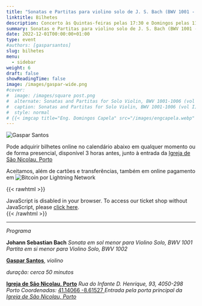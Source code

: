```yaml
---
title: "Sonatas e Partitas para violino solo de J. S. Bach (BWV 1001 - 1002)"
linktitle: Bilhetes
description: Concerto às Quintas-feiras pelas 17:30 e Domingos pelas 11:30 na Igreja de São Nicolau, Porto, Portugal
summary: Sonatas e Partitas para violino solo de J. S. Bach (BWV 1001 - 1002), Gaspar Santos, violino, na Igreja de São Nicolau, Porto
date: 2022-12-01T00:00:00+01:00
type: event
#authors: [gasparsantos]
slug: bilhetes
menu:
  - sidebar
weight: 6
draft: false
showReadingTime: false
image: /images/gaspar-wide.png
#cover:
#  image: /images/square post.png
#  alternate: Sonatas and Partitas for Solo Violin, BWV 1001-1006 (vol I) a
#  caption: Sonatas and Partitas for Solo Violin, BWV 1001-1006 (vol I)
#  style: normal
# {{< imgcap title="Eng. Domingos Capela" src="/images/engcapela.webp" >}}
---
```


![Gaspar Santos](/images/gaspar-wide.png)

Pode adquirir bilhetes online no calendário abaixo em qualquer momento ou de forma presencial, disponível 3 horas antes, junto à entrada da [Igreja de São Nicolau, Porto](https://pt.wikipedia.org/wiki/Igreja_de_S%C3%A3o_Nicolau_(Porto) "Wikipedia page")

Aceitamos, além de cartões e transferências, também em online pagamento em ![Bitcoin por Lightning Network](/images/bitcoinsmall.png)

{{< rawhtml >}}
<link rel="stylesheet" type="text/css" href="https://pretix.eu/gfs/bach2022/widget/v1.css">
<script type="text/javascript" src="https://pretix.eu/widget/v1.pt-pt.js" async></script>

<pretix-widget event="https://pretix.eu/gfs/bach2022/"></pretix-widget>
<noscript>
   <div class="pretix-widget">
        <div class="pretix-widget-info-message">
            JavaScript is disabled in your browser. To access our ticket shop without JavaScript, please <a target="_blank" rel="noopener" href="https://pretix.eu/gfs/bach2022/">click here</a>.
        </div>
    </div>
</noscript>
{{< /rawhtml >}}

---

*Programa*

**Johann Sebastian Bach**
*Sonata em sol menor para Violino Solo, BWV 1001*
*Partita em si menor para Violino Solo, BWV 1002*

**[Gaspar Santos](/)**, *violino*

*duração: cerca 50 minutos*

**[Igreja de São Nicolau, Porto](https://pt.wikipedia.org/wiki/Igreja_de_S%C3%A3o_Nicolau_(Porto))**
*Rua do Infante D. Henrique, 93, 4050-298 Porto*
*Coordenadas:* [41.14066 -8.61527
](https://goo.gl/maps/DJJ3sznjKx6BajTA7 "Google Maps")*Entrada pela porta principal da [Igreja de São Nicolau, Porto](https://pt.wikipedia.org/wiki/Igreja_de_S%C3%A3o_Nicolau_(Porto))*

[Igreja de São Nicolau, Porto]: https://pt.wikipedia.org/wiki/Igreja_de_S%C3%A3o_Nicolau_(Porto)

